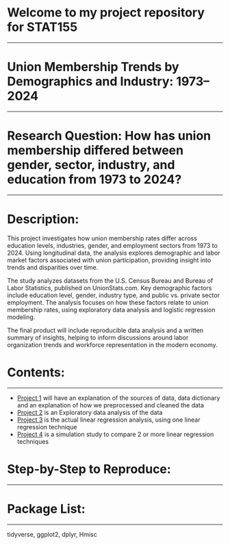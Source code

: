 # Welcome to my project repository for STAT155
---
# Union Membership Trends by Demographics and Industry: 1973–2024
---
# Research Question: How has union membership differed between gender, sector, industry, and education from 1973 to 2024?
---
# Description: 
This project investigates how union membership rates differ across education levels, industries, gender, and employment sectors from 1973 to 2024. Using longitudinal data, the analysis explores demographic and labor market factors associated with union participation, providing insight into trends and disparities over time.

The study analyzes datasets from the U.S. Census Bureau and Bureau of Labor Statistics, published on UnionStats.com. Key demographic factors include education level, gender, industry type, and public vs. private sector employment. The analysis focuses on how these factors relate to union membership rates, using exploratory data analysis and logistic regression modeling.

The final product will include reproducible data analysis and a written summary of insights, helping to inform discussions around labor organization trends and workforce representation in the modern economy.

# Contents:
---
* [Project 1](https://github.com/nalucasucsc/stat155/tree/main/Project%201/Data) will have an explanation of the sources of data, data dictionary and an explanation of how we preprocessed and cleaned the data
* [Project 2](https://github.com/nalucasucsc/stat155/tree/main/Project%202) is an Exploratory data analysis of the data
* [Project 3](https://github.com/nalucasucsc/stat155/tree/main/Project%203) is the actual linear regression analysis, using one linear regression technique
* [Project 4](https://github.com/nalucasucsc/stat155/tree/main/Project%204) is a simulation study to compare 2 or more linear regression techniques

# Step-by-Step to Reproduce:
---

# Package List: 
---
tidyverse, ggplot2, dplyr, Hmisc
